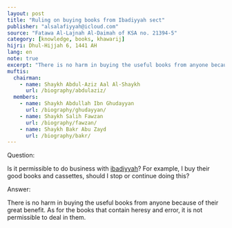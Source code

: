 ```yaml
---
layout: post
title: "Ruling on buying books from Ibadiyyah sect"
publisher: "alsalafiyyah@icloud.com"
source: "Fatawa Al-Lajnah Al-Daimah of KSA no. 21394-5"
category: [knowledge, books, khawarij]
hijri: Dhul-Hijjah 6, 1441 AH
lang: en
note: true
excerpt: "There is no harm in buying the useful books from anyone because of their great benefit. As for the books that contain heresy and error, it is not permissible to deal in them."
muftis:
  chairman: 
    - name: Shaykh Abdul-Aziz Aal Al-Shaykh
      url: /biography/abdulaziz/
  members:
    - name: Shaykh Abdullah Ibn Ghudayyan
      url: /biography/ghudayyan/
    - name: Shaykh Salih Fawzan
      url: /biography/fawzan/
    - name: Shaykh Bakr Abu Zayd
      url: /biography/bakr/
---
```


Question: 
 
Is it permissible to do business with [ibadiyyah](/sects/khawarij/)? For example, I buy their good books and cassettes, should I stop or continue doing this?

Answer:

There is no harm in buying the useful books from anyone because of their great benefit. As for the books that contain heresy and error, it is not permissible to deal in them.

